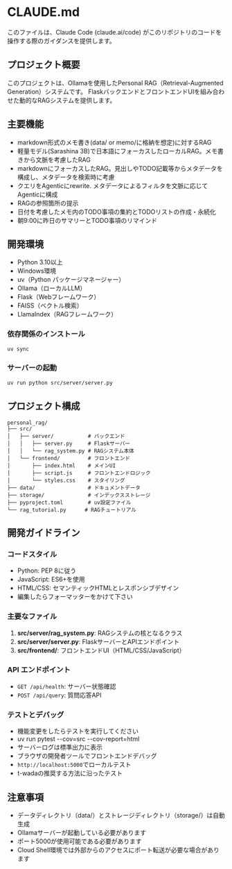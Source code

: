 # CLAUDE.md

このファイルは、Claude Code (claude.ai/code) がこのリポジトリのコードを操作する際のガイダンスを提供します。

## プロジェクト概要

このプロジェクトは、Ollamaを使用したPersonal RAG（Retrieval-Augmented Generation）システムです。
FlaskバックエンドとフロントエンドUIを組み合わせた動的なRAGシステムを提供します。

## 主要機能
* markdown形式のメモ書き(data/ or memo/に格納を想定)に対するRAG
* 軽量モデル(Sarashina 3B)で日本語にフォーカスしたローカルRAG。メモ書きから文脈を考慮したRAG
* markdownにフォーカスしたRAG。見出しやTODO記載等からメタデータを構成し、メタデータを検索時に考慮
* クエリをAgenticにrewrite. メタデータによるフィルタを文脈に応じてAgenticに構成
* RAGの参照箇所の提示
* 日付を考慮したメモ内のTODO事項の集約とTODOリストの作成・永続化
* 朝9:00に昨日のサマリーとTODO事項のリマインド

## 開発環境

- Python 3.10以上
- Windows環境
- uv（Python パッケージマネージャー）
- Ollama（ローカルLLM）
- Flask（Webフレームワーク）
- FAISS（ベクトル検索）
- LlamaIndex（RAGフレームワーク）

### 依存関係のインストール
```bash
uv sync
```

### サーバーの起動
```bash
uv run python src/server/server.py
```

## プロジェクト構成

```
personal_rag/
├── src/
│   ├── server/           # バックエンド
│   │   ├── server.py     # Flaskサーバー
│   │   └── rag_system.py # RAGシステム本体
│   └── frontend/         # フロントエンド
│       ├── index.html    # メインUI
│       ├── script.js     # フロントエンドロジック
│       └── styles.css    # スタイリング
├── data/                 # ドキュメントデータ
├── storage/              # インデックスストレージ
├── pyproject.toml        # uv設定ファイル
└── rag_tutorial.py      # RAGチュートリアル
```

## 開発ガイドライン

### コードスタイル
- Python: PEP 8に従う
- JavaScript: ES6+を使用
- HTML/CSS: セマンティックHTMLとレスポンシブデザイン
- 編集したらフォーマッターをかけて下さい

### 主要なファイル

1. **src/server/rag_system.py**: RAGシステムの核となるクラス
2. **src/server/server.py**: FlaskサーバーとAPIエンドポイント
3. **src/frontend/**: フロントエンドUI（HTML/CSS/JavaScript）

### API エンドポイント

- `GET /api/health`: サーバー状態確認
- `POST /api/query`: 質問応答API

### テストとデバッグ

- 機能変更をしたらテストを実行してください
- uv run pytest --cov=src --cov-report=html
- サーバーログは標準出力に表示
- ブラウザの開発者ツールでフロントエンドデバッグ
- `http://localhost:5000`でローカルテスト
- t-wadaの推奨する方法に沿ったテスト

## 注意事項

- データディレクトリ（data/）とストレージディレクトリ（storage/）は自動生成
- Ollamaサーバーが起動している必要があります
- ポート5000が使用可能である必要があります
- Cloud Shell環境では外部からのアクセスにポート転送が必要な場合があります
